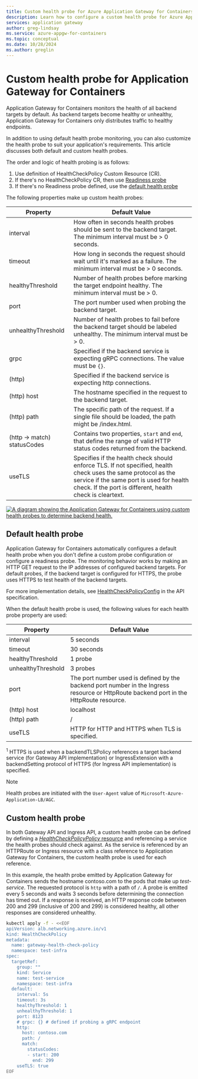 ```yaml
---
title: Custom health probe for Azure Application Gateway for Containers
description: Learn how to configure a custom health probe for Azure Application Gateway for Containers.
services: application gateway
author: greg-lindsay
ms.service: azure-appgw-for-containers
ms.topic: conceptual
ms.date: 10/28/2024
ms.author: greglin
---
```


# Custom health probe for Application Gateway for Containers

Application Gateway for Containers monitors the health of all backend targets by default. As backend targets become healthy or unhealthy, Application Gateway for Containers only distributes traffic to healthy endpoints.

In addition to using default health probe monitoring, you can also customize the health probe to suit your application's requirements. This article discusses both default and custom health probes.

The order and logic of health probing is as follows:

1. Use definition of HealthCheckPolicy Custom Resource (CR).
2. If there's no HealthCheckPolicy CR, then use [Readiness probe](https://kubernetes.io/docs/tasks/configure-pod-container/configure-liveness-readiness-startup-probes/#define-readiness-probes)
3. If there's no Readiness probe defined, use the [default health probe](#default-health-probe)

The following properties make up custom health probes:

| Property | Default Value |
| -------- | ------------- |
| interval | How often in seconds health probes should be sent to the backend target. The minimum interval must be > 0 seconds. |
| timeout | How long in seconds the request should wait until it's marked as a failure. The minimum interval must be > 0 seconds. |
| healthyThreshold | Number of health probes before marking the target endpoint healthy. The minimum interval must be > 0. |
| port | The port number used when probing the backend target. |
| unhealthyThreshold | Number of health probes to fail before the backend target should be labeled unhealthy. The minimum interval must be > 0. |
| grpc | Specified if the backend service is expecting gRPC connections. The value must be `{}`. |
| (http) | Specified if the backend service is expecting http connections. |
| (http) host | The hostname specified in the request to the backend target. |
| (http) path | The specific path of the request. If a single file should be loaded, the path might be /index.html. |
| (http -> match) statusCodes | Contains two properties, `start` and `end`, that define the range of valid HTTP status codes returned from the backend. |
| useTLS | Specifies if the health check should enforce TLS. If not specified, health check uses the same protocol as the service if the same port is used for health check. If the port is different, health check is cleartext. |

[![A diagram showing the Application Gateway for Containers using custom health probes to determine backend health.](./media/custom-health-probe/custom-health-probe.png)](./media/custom-health-probe/custom-health-probe.png#lightbox)

## Default health probe

Application Gateway for Containers automatically configures a default health probe when you don't define a custom probe configuration or configure a readiness probe. The monitoring behavior works by making an HTTP GET request to the IP addresses of configured backend targets. For default probes, if the backend target is configured for HTTPS, the probe uses HTTPS to test health of the backend targets.

For more implementation details, see [HealthCheckPolicyConfig](api-specification-kubernetes.md#alb.networking.azure.io/v1.HealthCheckPolicyConfig) in the API specification.

When the default health probe is used, the following values for each health probe property are used:

| Property | Default Value |
| -------- | ------------- |
| interval | 5 seconds |
| timeout | 30 seconds |
| healthyThreshold | 1 probe |
| unhealthyThreshold | 3 probes |
| port | The port number used is defined by the backend port number in the Ingress resource or HttpRoute backend port in the HttpRoute resource. |
| (http) host | localhost |
| (http) path | / |
| useTLS | HTTP for HTTP and HTTPS when TLS is specified. |

<sup>1</sup> HTTPS is used when a backendTLSPolicy references a target backend service (for Gateway API implementation) or IngressExtension with a backendSetting protocol of HTTPS (for Ingress API implementation) is specified.

>[!Note]
>Health probes are initiated with the `User-Agent` value of `Microsoft-Azure-Application-LB/AGC`.

## Custom health probe

In both Gateway API and Ingress API, a custom health probe can be defined by defining a [_HealthCheckPolicyPolicy_ resource](api-specification-kubernetes.md#alb.networking.azure.io/v1.HealthCheckPolicy) and referencing a service the health probes should check against.  As the service is referenced by an HTTPRoute or Ingress resource with a class reference to Application Gateway for Containers, the custom health probe is used for each reference.

In this example, the health probe emitted by Application Gateway for Containers sends the hostname contoso.com to the pods that make up _test-service_.  The requested protocol is `http` with a path of `/`. A probe is emitted every 5 seconds and waits 3 seconds before determining the connection has timed out. If a response is received, an HTTP response code between 200 and 299 (inclusive of 200 and 299) is considered healthy, all other responses are considered unhealthy.

```bash
kubectl apply -f - <<EOF
apiVersion: alb.networking.azure.io/v1
kind: HealthCheckPolicy
metadata:
  name: gateway-health-check-policy
  namespace: test-infra
spec:
  targetRef:
    group: ""
    kind: Service
    name: test-service
    namespace: test-infra
  default:
    interval: 5s
    timeout: 3s
    healthyThreshold: 1
    unhealthyThreshold: 1
    port: 8123
    # grpc: {} # defined if probing a gRPC endpoint
    http:
      host: contoso.com
      path: /
      match:
        statusCodes: 
        - start: 200
          end: 299
    useTLS: true
EOF
```
